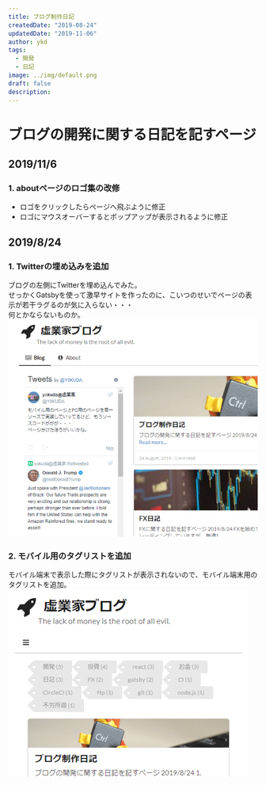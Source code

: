 ```yaml
---
title: ブログ制作日記
createdDate: "2019-08-24"
updatedDate: "2019-11-06"
author: ykd
tags:
  - 開発
  - 日記
image: ../img/default.png
draft: false
description: 
---
```


# ブログの開発に関する日記を記すページ
## 2019/11/6
### 1. aboutページのロゴ集の改修
* ロゴをクリックしたらページへ飛ぶように修正
* ロゴにマウスオーバーするとポップアップが表示されるように修正

## 2019/8/24
### 1. Twitterの埋め込みを追加
ブログの左側にTwitterを埋め込んでみた。  
せっかくGatsbyを使って激早サイトを作ったのに、こいつのせいでページの表示が若干ラグるのが気に入らない・・・  
何とかならないものか。  
![](./twitter-embed.png)

### 2. モバイル用のタグリストを追加
モバイル端末で表示した際にタグリストが表示されないので、モバイル端末用のタグリストを追加。  
![](./tags-for-mobile.png)

